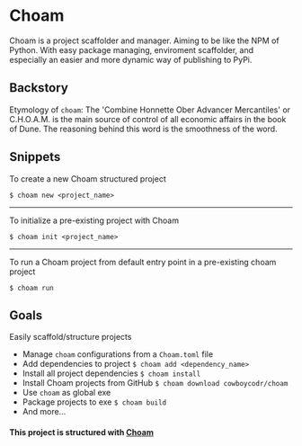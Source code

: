 # Choam
Choam is a project scaffolder and manager. Aiming to be like the NPM of Python. With easy
package managing, enviroment scaffolder, and especially an easier and more dynamic way of 
publishing to PyPi.

## Backstory
Etymology of ```choam```: The 'Combine Honnette Ober Advancer Mercantiles' or C.H.O.A.M. 
is the main source of control of all economic affairs in the book of Dune. The reasoning
behind this word is the smoothness of the word. 

## Snippets

To create a new Choam structured project

```$ choam new <project_name>```
___
To initialize a pre-existing project with Choam

```$ choam init <project_name>```
___
To run a Choam project from default entry point in a pre-existing choam project

```$ choam run```

## Goals
Easily scaffold/structure projects

- Manage ```choam``` configurations from a ```Choam.toml``` file
- Add dependencies to project ```$ choam add <dependency_name>```
- Install all project dependencies ```$ choam install```
- Install Choam projects from GitHub ```$ choam download cowboycodr/choam```
- Use ```choam``` as global exe
- Package projects to exe ```$ choam build```
- And more...

#### This project is structured with [Choam](https://github.com/cowboycodr/choam)